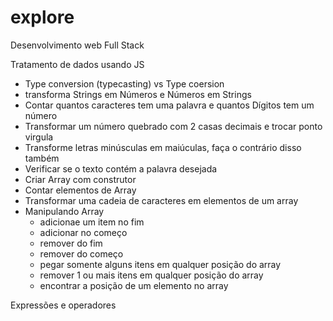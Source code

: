 # explore
Desenvolvimento web Full Stack

Tratamento de dados usando JS
  - Type conversion (typecasting) vs Type coersion
  - transforma Strings em Números e Números em Strings
  - Contar quantos caracteres tem uma palavra e quantos Dígitos tem um número
  - Transformar um número quebrado com 2 casas decimais e trocar  ponto virgula
  - Transforme letras minúsculas em maiúculas, faça o contrário disso também
  - Verificar se o texto contém a palavra desejada
  - Criar Array com construtor
  - Contar elementos de Array
  - Transformar uma cadeia de caracteres em elementos de um array
  - Manipulando Array
      * adicionae um item no fim
      * adicionar no começo
      * remover do fim
      * remover do começo
      * pegar somente alguns itens em qualquer posição do array
      * remover 1 ou mais itens em qualquer posição do array
      * encontrar a posição de um elemento no array
        
Expressões e operadores

